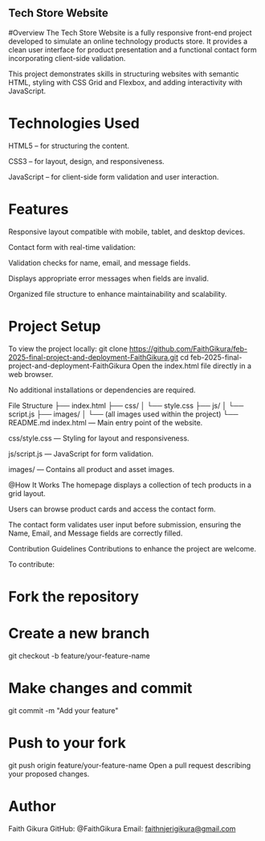 ## Tech Store Website
#Overview
The Tech Store Website is a fully responsive front-end project developed to simulate an online technology products store.
It provides a clean user interface for product presentation and a functional contact form incorporating client-side validation.

This project demonstrates skills in structuring websites with semantic HTML, styling with CSS Grid and Flexbox, and adding interactivity with JavaScript.

# Technologies Used
HTML5 – for structuring the content.

CSS3 – for layout, design, and responsiveness.

JavaScript – for client-side form validation and user interaction.

# Features
Responsive layout compatible with mobile, tablet, and desktop devices.

Contact form with real-time validation:

Validation checks for name, email, and message fields.

Displays appropriate error messages when fields are invalid.

Organized file structure to enhance maintainability and scalability.

# Project Setup
To view the project locally:
git clone https://github.com/FaithGikura/feb-2025-final-project-and-deployment-FaithGikura.git
cd feb-2025-final-project-and-deployment-FaithGikura
Open the index.html file directly in a web browser.

No additional installations or dependencies are required.

File Structure
├── index.html
├── css/
│   └── style.css
├── js/
│   └── script.js
├── images/
│   └── (all images used within the project)
└── README.md
index.html — Main entry point of the website.

css/style.css — Styling for layout and responsiveness.

js/script.js — JavaScript for form validation.

images/ — Contains all product and asset images.

@How It Works
The homepage displays a collection of tech products in a grid layout.

Users can browse product cards and access the contact form.

The contact form validates user input before submission, ensuring the Name, Email, and Message fields are correctly filled.

Contribution Guidelines
Contributions to enhance the project are welcome.

To contribute:
# Fork the repository
# Create a new branch
git checkout -b feature/your-feature-name

# Make changes and commit
git commit -m "Add your feature"

# Push to your fork
git push origin feature/your-feature-name
Open a pull request describing your proposed changes.


# Author
Faith Gikura
GitHub: @FaithGikura
Email: faithnjerigikura@gmail.com


